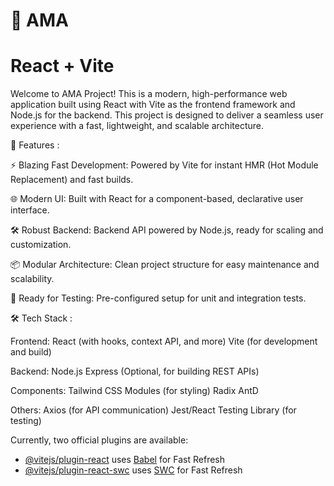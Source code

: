 # 🚀 AMA
# React + Vite

Welcome to AMA Project! This is a modern, high-performance web application built using React with Vite as the frontend framework and Node.js for the backend. This project is designed to deliver a seamless user experience with a fast, lightweight, and scalable architecture.

🎯 Features :

⚡ Blazing Fast Development: Powered by Vite for instant HMR (Hot Module Replacement) and fast builds.

🌐 Modern UI: Built with React for a component-based, declarative user interface.

🛠️ Robust Backend: Backend API powered by Node.js, ready for scaling and customization.

📦 Modular Architecture: Clean project structure for easy maintenance and scalability.

🧪 Ready for Testing: Pre-configured setup for unit and integration tests.


🛠️ Tech Stack :

Frontend:
React (with hooks, context API, and more)
Vite (for development and build)

Backend:
Node.js
Express (Optional, for building REST APIs)

Components:
Tailwind CSS Modules (for styling)
Radix
AntD

Others:
Axios (for API communication)
Jest/React Testing Library (for testing)


Currently, two official plugins are available:

- [@vitejs/plugin-react](https://github.com/vitejs/vite-plugin-react/blob/main/packages/plugin-react/README.md) uses [Babel](https://babeljs.io/) for Fast Refresh
- [@vitejs/plugin-react-swc](https://github.com/vitejs/vite-plugin-react-swc) uses [SWC](https://swc.rs/) for Fast Refresh
